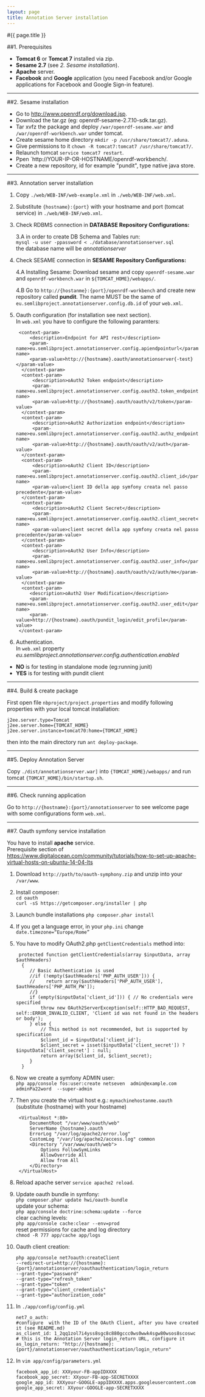 ```yaml
---
layout: page
title: Annotation Server installation
---
```


#{{ page.title }}

##1. Prerequisites

  - **Tomcat 6** or **Tomcat 7** installed via zip.
  - **Sesame 2.7** (see *2. Sesame installation*).
  - **Apache** server.
  - **Facebook** and **Google** application (you need Facebook and/or Google applications for Facebook and Google Sign-in feature).

---

##2. Sesame installation

* Go to <a href="http://www.openrdf.org/download.jsp" target="_blank">http://www.openrdf.org/download.jsp</a>.
* Download the tar.gz (eg: openrdf-sesame-2.7.10-sdk.tar.gz).
* Tar xvfz the package and deploy `/war/openrdf-sesame.war` and `/war/openrdf-workbench.war` under tomcat.
* Create sesame home directory `mkdir -p /usr/share/tomcat7/.aduna`.
* Give permissions to it `chown -R tomcat7:tomcat7 /usr/share/tomcat7/`.
* Relaunch tomcat `service tomcat7 restart`.
* Ppen `http://YOUR-IP-OR-HOSTNAME/openrdf-workbench/.
* Create a new repository, id for example "pundit", type native java store.

---

##3. Annotation server installation

1. Copy `./web/WEB-INF/web-example.xml` in `./web/WEB-INF/web.xml`.
2. Substitute `{hostname}:{port}` with your hostname and port (tomcat service) in `./web/WEB-INF/web.xml`.
3. Check RDBMS connection in **DATABASE Repository Configurations:**

    3.A in order to create DB Schema and Tables run:<br />
    `mysql -u user -ppassword < ./database/annotationserver.sql`
    <br />the database name will be *annotationserver*

4. Check SESAME connection  in **SESAME Repository Configurations:**

    4.A Installing Sesame: Download sesame and copy `openrdf-sesame.war` and `openrdf-workbench.war` in `${TOMCAT_HOME}/webapps/`.

    4.B Go to `http://{hostanme}:{port}/openrdf-workbench` and create new repository called **pundit**. The name MUST be the same of `eu.semlibproject.annotationserver.config.db.id` of your `web.xml`.

5. Oauth configuration (for installation see next section).<br />
In `web.xml` you have to configure the following paramters:

        <context-param>
            <description>Endpoint for API rest</description>
            <param-name>eu.semlibproject.annotationserver.config.apiendpointurl</param-name>
            <param-value>http://{hostname}.oauth/annotationserver{-test}</param-value>
         </context-param>
         <context-param>
             <description>oAuth2 Token endpoint</description>
             <param-name>eu.semlibproject.annotationserver.config.oauth2.token_endpoint</param-name>
             <param-value>http://{hostname}.oauth/oauth/v2/token</param-value>
         </context-param>
         <context-param>
             <description>oAuth2 Authorization endpoint</description>
             <param-name>eu.semlibproject.annotationserver.config.oauth2.authz_endpoint</param-name>
             <param-value>http://{hostname}.oauth/oauth/v2/auth</param-value>
         </context-param>
         <context-param>
             <description>oAuth2 Client ID</description>
             <param-name>eu.semlibproject.annotationserver.config.oauth2.client_id</param-name>
             <param-value>client ID della app symfony creata nel passo precedente</param-value>
         </context-param>
         <context-param>
             <description>oAuth2 Client Secret</description>
             <param-name>eu.semlibproject.annotationserver.config.oauth2.client_secret</param-name>
             <param-value>client secret della app symfony creata nel passo precedente</param-value>
         </context-param>
         <context-param>
             <description>oAuth2 User Info</description>
             <param-name>eu.semlibproject.annotationserver.config.oauth2.user_info</param-name>
             <param-value>http://{hostname}.oauth/oauth/v2/auth/me</param-value>
         </context-param>
         <context-param>
            <description>oAuth2 User Modification</description>
            <param-name>eu.semlibproject.annotationserver.config.oauth2.user_edit</param-name>
            <param-value>http://{hostname}.oauth/pundit_login/edit_profile</param-value>
        </context-param>


6. Authentication.<br />
In `web.xml` property *eu.semlibproject.annotationserver.config.authentication.enabled*
 - **NO** is for testing in standalone mode (eg:running junit)
 - **YES** is for testing with pundit client

---

##4. Build & create package

First open file `nbproject/project.properties` and modify following properties with your local tomcat installation:


    j2ee.server.type=Tomcat
    j2ee.server.home={TOMCAT_HOME}
    j2ee.server.instance=tomcat70:home={TOMCAT_HOME}


then into the main directory run `ant deploy-package`.

---

##5. Deploy Annotation Server

Copy `./dist/annotationserver.war]` into `{TOMCAT_HOME}/webapps/` and run tomcat `{TOMCAT_HOME}/bin/startup.sh`.

---

##6. Check running application

Go to `http://{hostname}:{port}/annotationserver` to see welcome page with some configurations form `web.xml`.

---

##7. Oauth symfony service installation

You have to install **apache** service.<br />
Prerequisite section of
https://www.digitalocean.com/community/tutorials/how-to-set-up-apache-virtual-hosts-on-ubuntu-14-04-lts

1. Download `http://path/to/oauth-symphony.zip` and unzip into your `/var/www`.

2. Install composer:<br />
`cd oauth`<br />
`curl -sS https://getcomposer.org/installer | php`

3. Launch bundle installations `php composer.phar install`

4. If you get a language error, in your `php.ini` change `date.timezone=“Europe/Rome”`

5. You have to modify OAuth2.php `getClientCredentials` method into:


        protected function getClientCredentials(array $inputData, array $authHeaders)
         {
            // Basic Authentication is used
            //if (!empty($authHeaders['PHP_AUTH_USER'])) {
            //    return array($authHeaders['PHP_AUTH_USER'], $authHeaders['PHP_AUTH_PW']);
            //}
            if (empty($inputData['client_id'])) { // No credentials were specified
                throw new OAuth2ServerException(self::HTTP_BAD_REQUEST, self::ERROR_INVALID_CLIENT, 'Client id was not found in the headers or body');
            } else {
                // This method is not recommended, but is supported by specification
                $client_id = $inputData['client_id'];
                $client_secret = isset($inputData['client_secret']) ? $inputData['client_secret'] : null;
                return array($client_id, $client_secret);
            }
         }


6. Now we create a symfony ADMIN user:<br />
 `php app/console fos:user:create netseven  admin@example.com adminPa22word  --super-admin`

7. Then you create the virtual host e.g.: `mymachinehostanme.oauth` (substitute {hostname} with your hostname)

        <VirtualHost *:80>
            DocumentRoot "/var/www/oauth/web"
            ServerName {hostname}.oauth
            ErrorLog "/var/log/apache2/error.log"
            CustomLog "/var/log/apache2/access.log" common
            <Directory "/var/www/oauth/web">
                Options FollowSymLinks
                AllowOverride All
                Allow from All
            </Directory>
        </VirtualHost>

8. Reload apache server `service apache2 reload`.


9. Update oauth bundle in symfony:<br />
`php composer.phar update hwi/oauth-bundle`<br />
update your schema:<br />
`php app/console doctrine:schema:update --force`<br />
clear caching levels:<br />
`php app/console cache:clear --env=prod`<br />
reset permissions for cache and log directory<br />
`chmod -R 777 app/cache app/logs`

10. Oauth client creation:

        php app/console net7oauth:createClient
        --redirect-uri=http://{hostname}:{port}/annotationserver/oauthauthentication/login_return
        --grant-type="password"
        --grant-type="refresh_token"
        --grant-type="token"
        --grant-type="client_credentials"
        --grant-type="authorization_code"

11. In `./app/config/config.yml`

        net7_o_auth:
        #configure  with the ID of the OAuth Client, after you have created it (see README.md)
        as_client_id: 1_2qq1zol7i4yss8sgc8c880gccc0ws0wwk4sgw80wsos8scoswc
        # this is the Annotation Server login_return URL, configure it
        as_login_return: "http://{hostname}:{port}/annotationserver/oauthauthentication/login_return"


12. In `vim app/config/parameters.yml`

        facebook_app_id: XXXyour-FB-appIDXXXX
        facebook_app_secret: XXyour-FB-app-SECRETXXXX
        google_app_id: XXXyour-GOOGLE-appIDXXXX.apps.googleusercontent.com
        google_app_secret: XXyour-GOOGLE-app-SECRETXXXX
